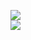 [![](https://img.shields.io/badge/Made%20With-Github%20Spray-lightgrey.svg?style=for-the-badge&logo=github)](https://github.com/Annihil/github-spray#26187)  
[![](https://i.imgur.com/2DrTn0Z.gif)](https://github.com/Annihil/github-spray)